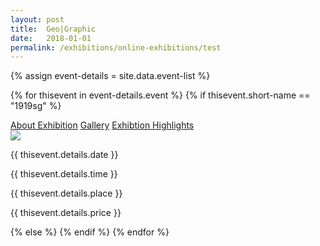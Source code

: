 ```yaml
---
layout: post
title:  Geo|Graphic
date:   2018-01-01
permalink: /exhibitions/online-exhibitions/test
---
```

{% assign event-details = site.data.event-list %}

{% for thisevent in event-details.event %}
{% if thisevent.short-name == "1919sg" %}
<div class="event-tab-area" style="background:url('/MarkdownTest/images/event-images/{{ thisevent.details.main-image-name }}');">
  <div class="event-tab-list">
    <a href="#tab1">About Exhibition</a>
    <a href="#tab2">Gallery</a>
    <a href="#tab3">Exhibtion Highlights</a>
  </div>
  <div class="tab-gradient-overlay"></div>
</div>
<div class="event-details-area">
  <div id="tab1">
    <div class="event-main-image-wrap">
      <img src="/MarkdownTest/images/event-images/{{ thisevent.details.main-image-name }}">
      <div class="event-place-date-and-time">
        <p {% if thisevent.details.date == "nodata" %} class="hide" {% else %} class="detail-date-info" {% endif %}>{{ thisevent.details.date }}</p>
        <p {% if thisevent.details.time == "nodata" %} class="hide" {% else %} class="detail-time-info" {% endif %}>{{ thisevent.details.time }}</p>
        <p {% if thisevent.details.place == "nodata" %} class="hide" {% else %} class="detail-place-info" {% endif %}>{{ thisevent.details.place }}</p>
        <p {% if thisevent.details.price == "nodata" %} class="hide" {% else %} class="detail-price-info" {% endif %}>{{ thisevent.details.price }}</p>
      </div>
   </div>
  </div>
</div>

{% else %}
{% endif %}
{% endfor %}
